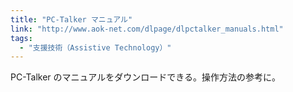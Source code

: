 ```yaml
---
title: "PC-Talker マニュアル"
link: "http://www.aok-net.com/dlpage/dlpctalker_manuals.html"
tags:
  - "支援技術（Assistive Technology）"
---
```


PC-Talker のマニュアルをダウンロードできる。操作方法の参考に。
